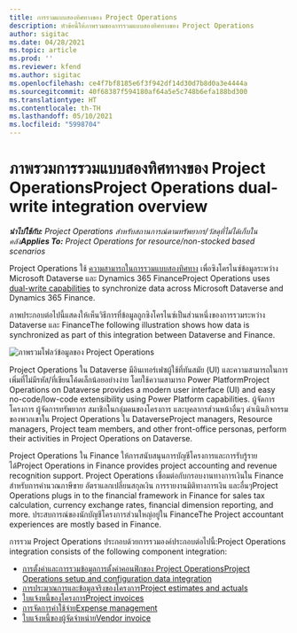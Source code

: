 ```yaml
---
title: การรวมแบบสองทิศทางของ Project Operations
description: หัวข้อนี้ให้ภาพรวมของการรวมแบบสองทิศทางของ Project Operations
author: sigitac
ms.date: 04/28/2021
ms.topic: article
ms.prod: ''
ms.reviewer: kfend
ms.author: sigitac
ms.openlocfilehash: ce4f7bf8185e6f3f942df14d30d7b8d0a3e4444a
ms.sourcegitcommit: 40f68387f594180af64a5e5c748b6efa188bd300
ms.translationtype: HT
ms.contentlocale: th-TH
ms.lasthandoff: 05/10/2021
ms.locfileid: "5998704"
---
```

# <a name="project-operations-dual-write-integration-overview"></a><span data-ttu-id="e1f98-103">ภาพรวมการรวมแบบสองทิศทางของ Project Operations</span><span class="sxs-lookup"><span data-stu-id="e1f98-103">Project Operations dual-write integration overview</span></span>

<span data-ttu-id="e1f98-104">_**นำไปใช้กับ:** Project Operations สำหรับสถานการณ์ตามทรัพยากร/วัสดุที่ไม่ได้เก็บในคลัง_</span><span class="sxs-lookup"><span data-stu-id="e1f98-104">_**Applies To:** Project Operations for resource/non-stocked based scenarios_</span></span>

<span data-ttu-id="e1f98-105">Project Operations ใช้ [ความสามารถในการรวมแบบสองทิศทาง](/dynamics365/fin-ops-core/dev-itpro/data-entities/dual-write/dual-write-home-page) เพื่อซิงโครไนซ์ข้อมูลระหว่าง Microsoft Dataverse และ Dynamics 365 Finance</span><span class="sxs-lookup"><span data-stu-id="e1f98-105">Project Operations uses [dual-write capabilities](/dynamics365/fin-ops-core/dev-itpro/data-entities/dual-write/dual-write-home-page) to synchronize data across Microsoft Dataverse and Dynamics 365 Finance.</span></span>

<span data-ttu-id="e1f98-106">ภาพประกอบต่อไปนี้แสดงให้เห็นวิธีการที่ข้อมูลถูกซิงโครไนซ์เป็นส่วนหนึ่งของการรวมระหว่าง Dataverse และ Finance</span><span class="sxs-lookup"><span data-stu-id="e1f98-106">The following illustration shows how data is synchronized as part of this integration between Dataverse and Finance.</span></span>

![ภาพรวมโฟลว์ข้อมูลของ Project Operations](./media/ProjectOperationsFlows.jpg)

<span data-ttu-id="e1f98-108">Project Operations ใน Dataverse มีอินเทอร์เฟซผู้ใช้ที่ทันสมัย (UI) และความสามารถในการเพิ่มที่ไม่มีรหัส/ที่เขียนโค้ดเล็กน้อยอย่างง่าย โดยใช้ความสามารถ Power Platform</span><span class="sxs-lookup"><span data-stu-id="e1f98-108">Project Operations on Dataverse provides a modern user interface (UI) and easy no-code/low-code extensibility using Power Platform capabilities.</span></span> <span data-ttu-id="e1f98-109">ผู้จัดการโครงการ ผู้จัดการทรัพยากร สมาชิกในกลุ่มคนของโครงการ และบุคลากรส่วนหน้าอื่นๆ ดำเนินกิจกรรมของพวกเขาใน Project Operations ใน Dataverse</span><span class="sxs-lookup"><span data-stu-id="e1f98-109">Project managers, Resource managers, Project team members, and other front-office personas, perform their activities in Project Operations on Dataverse.</span></span>

<span data-ttu-id="e1f98-110">Project Operations ใน Finance ให้การสนับสนุนการบัญชีโครงการและการรับรู้รายได้</span><span class="sxs-lookup"><span data-stu-id="e1f98-110">Project Operations in Finance provides project accounting and revenue recognition support.</span></span> <span data-ttu-id="e1f98-111">Project Operations เชื่อมต่อกับกรอบงานทางการเงินใน Finance สำหรับการคำนวณภาษีขาย อัตราแลกเปลี่ยนสกุลเงิน การรายงานมิติทางการเงิน และอื่นๆ</span><span class="sxs-lookup"><span data-stu-id="e1f98-111">Project Operations plugs in to the financial framework in Finance for sales tax calculation, currency exchange rates, financial dimension reporting, and more.</span></span> <span data-ttu-id="e1f98-112">ประสบการณ์ของนักบัญชีโครงการส่วนใหญ่อยู่ใน Finance</span><span class="sxs-lookup"><span data-stu-id="e1f98-112">The Project accountant experiences are mostly based in Finance.</span></span>

<span data-ttu-id="e1f98-113">การรวม Project Operations ประกอบด้วยการรวมองค์ประกอบต่อไปนี้:</span><span class="sxs-lookup"><span data-stu-id="e1f98-113">Project Operations integration consists of the following component integration:</span></span>


- [<span data-ttu-id="e1f98-114">การตั้งค่าและการรวมข้อมูลการตั้งค่าคอนฟิกของ Project Operations</span><span class="sxs-lookup"><span data-stu-id="e1f98-114">Project Operations setup and configuration data integration</span></span>](resource-dual-write-setup-integration.md) 
- [<span data-ttu-id="e1f98-115">การประมาณการและข้อมูลจริงของโครงการ</span><span class="sxs-lookup"><span data-stu-id="e1f98-115">Project estimates and actuals</span></span>](resource-dual-write-estimates-actuals.md)
- [<span data-ttu-id="e1f98-116">ใบแจ้งหนี้ของโครงการ</span><span class="sxs-lookup"><span data-stu-id="e1f98-116">Project invoices</span></span>](resource-dual-write-project-invoice.md)
- [<span data-ttu-id="e1f98-117">การจัดการค่าใช้จ่าย</span><span class="sxs-lookup"><span data-stu-id="e1f98-117">Expense management</span></span>](resource-dual-write-expense.md)
- [<span data-ttu-id="e1f98-118">ใบแจ้งหนี้ของผู้จัดจำหน่าย</span><span class="sxs-lookup"><span data-stu-id="e1f98-118">Vendor invoice</span></span>](resource-dual-write-vendor-invoice.md)

